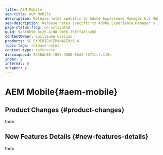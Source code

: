 ```yaml
---
title: AEM Mobile
seo-title: AEM Mobile
description: Release notes specific to Adobe Experience Manager 6.3 Mobile.
seo-description: Release notes specific to Adobe Experience Manager 6.3 Mobile.
page-status-flag: de-activated
uuid: 9a8f0b56-bc26-4cd8-9bf6-26fff433b498
contentOwner: Guillaume Carlino
products: SG_EXPERIENCEMANAGER/6.4
topic-tags: release-notes
content-type: reference
discoiquuid: 9336db80-f855-4580-83d4-4071ccfc119e
index: y
internal: n
snippet: y
---
```


# AEM Mobile{#aem-mobile}

## Product Changes {#product-changes}

todo

## New Features Details {#new-features-details}

todo
